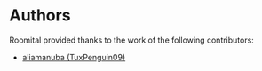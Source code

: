 # Authors
Roomital provided thanks to the work of the following contributors:
- [aliamanuba (TuxPenguin09)](https://github.com/TuxPenguin09)